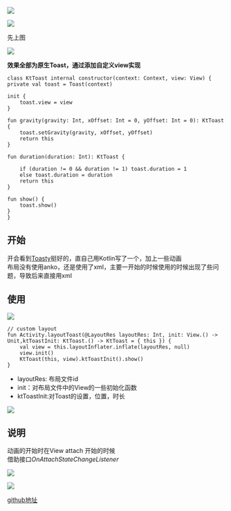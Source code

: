 ![](http://upload-images.jianshu.io/upload_images/2038754-2c9409bd1cdb8cb0.jpg?imageMogr2/auto-orient/strip%7CimageView2/2/w/1240)   



![](http://upload-images.jianshu.io/upload_images/2038754-470a9a6dcaf939ee.png?imageMogr2/auto-orient/strip%7CimageView2/2/w/1240)       

先上图    

![](http://upload-images.jianshu.io/upload_images/2038754-6575849bf6fdb86b.gif?imageMogr2/auto-orient/strip)     
 
**效果全部为原生Toast，通过添加自定义view实现**   
 

    class KtToast internal constructor(context: Context, view: View) {
    private val toast = Toast(context)

    init {
        toast.view = view
    }

    fun gravity(gravity: Int, xOffset: Int = 0, yOffset: Int = 0): KtToast {
        toast.setGravity(gravity, xOffset, yOffset)
        return this
    }

    fun duration(duration: Int): KtToast {

        if (duration != 0 && duration != 1) toast.duration = 1
        else toast.duration = duration
        return this
    }

    fun show() {
        toast.show()
    }
    }




## 开始 ##
开会看到[Toasty](https://github.com/GrenderG/Toasty)挺好的，直自己用Kotlin写了一个，加上一些动画      
布局没有使用anko，还是使用了xml，主要一开始的时候使用的时候出现了些问题，导致后来直接用xml     
## 使用 ##
![](http://upload-images.jianshu.io/upload_images/2038754-fc8e0b70c21d382c.jpg?imageMogr2/auto-orient/strip%7CimageView2/2/w/1240)      


	// custom layout
	fun Activity.layoutToast(@LayoutRes layoutRes: Int, init: View.() -> Unit,ktToastInit: KtToast.() -> KtToast = { this }) {
	    val view = this.layoutInflater.inflate(layoutRes, null)
	    view.init()
	    KtToast(this, view).ktToastInit().show()
	}	

- layoutRes: 布局文件id
- init：对布局文件中的View的一些初始化函数    
- ktToastInit:对Toast的设置，位置，时长   

![](http://upload-images.jianshu.io/upload_images/2038754-7c3895f1cde76b01.jpg?imageMogr2/auto-orient/strip%7CimageView2/2/w/1240)    
## 说明 ##
动画的开始时在View attach 开始的时候    
借助接口*OnAttachStateChangeListener*    

![](http://upload-images.jianshu.io/upload_images/2038754-87007ca23bf25ee8.png?imageMogr2/auto-orient/strip%7CimageView2/2/w/1240)    

![](http://upload-images.jianshu.io/upload_images/2038754-a66902992c638d50.png?imageMogr2/auto-orient/strip%7CimageView2/2/w/1240)     

[github地址](https://github.com/lijinxiong/MyToast2)

